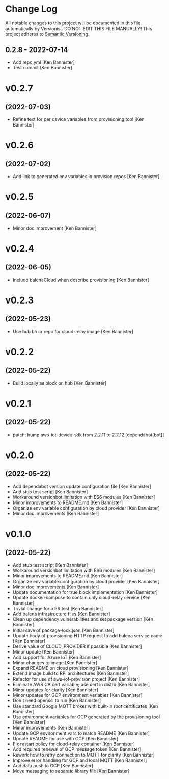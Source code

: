 # Change Log

All notable changes to this project will be documented in this file
automatically by Versionist. DO NOT EDIT THIS FILE MANUALLY!
This project adheres to [Semantic Versioning](http://semver.org/).

## 0.2.8 - 2022-07-14

* Add repo.yml [Ken Bannister]
* Test commit [Ken Bannister]

# v0.2.7
## (2022-07-03)

* Refine text for per device variables from provisioning tool [Ken Bannister]

# v0.2.6
## (2022-07-02)

* Add link to generated env variables in provision repos [Ken Bannister]

# v0.2.5
## (2022-06-07)

* Minor doc improvement [Ken Bannister]

# v0.2.4
## (2022-06-05)

* Include balenaCloud when describe provisioning [Ken Bannister]

# v0.2.3
## (2022-05-23)

* Use hub bh.cr repo for cloud-relay image [Ken Bannister]

# v0.2.2
## (2022-05-22)

* Build locally as block on hub [Ken Bannister]

# v0.2.1
## (2022-05-22)

* patch: bump aws-iot-device-sdk from 2.2.11 to 2.2.12 [dependabot[bot]]

# v0.2.0
## (2022-05-22)

* Add dependabot version update configuration file [Ken Bannister]
* Add stub test script [Ken Bannister]
* Workaround versionbot limitation with ES6 modules [Ken Bannister]
* Minor improvements to README.md [Ken Bannister]
* Organize env variable configuration by cloud provider [Ken Bannister]
* Minor doc improvements [Ken Bannister]

# v0.1.0
## (2022-05-22)

* Add stub test script [Ken Bannister]
* Workaround versionbot limitation with ES6 modules [Ken Bannister]
* Minor improvements to README.md [Ken Bannister]
* Organize env variable configuration by cloud provider [Ken Bannister]
* Minor doc improvements [Ken Bannister]
* Update documentation for true block implementation [Ken Bannister]
* Update docker-compose to contain only cloud-relay service [Ken Bannister]
* Trivial change for a PR test [Ken Bannister]
* Add balena infrastructure files [Ken Bannister]
* Clean up dependency vulnerabilities and set package version [Ken Bannister]
* Initial save of package-lock.json [Ken Bannister]
* Update body of provisioning HTTP request to add balena service name [Ken Bannister]
* Derive value of CLOUD_PROVIDER if possible [Ken Bannister]
* Minor update [Ken Bannister]
* Add support for Azure IoT [Ken Bannister]
* Minor changes to image [Ken Bannister]
* Expand README on cloud provisioning [Ken Bannister]
* Extend image build to RPi architectures [Ken Bannister]
* Refactor for use of aws-iot-provision project [Ken Bannister]
* Eliminate AWS CA cert variable; use cert in distro [Ken Bannister]
* Minor updates for clarity [Ken Bannister]
* Minor updates for GCP environment variables [Ken Bannister]
* Don't need openssl to run [Ken Bannister]
* Use standard Google MQTT broker with built-in root certificates [Ken Bannister]
* Use environment variables for GCP generated by the provisioning tool [Ken Bannister]
* Minor improvements [Ken Bannister]
* Update GCP environment vars to match README [Ken Bannister]
* Update README for use with GCP [Ken Bannister]
* Fix restart policy for cloud-relay container [Ken Bannister]
* Add required renewal of GCP message token [Ken Bannister]
* Rework how to retry connection to MQTT for clarity [Ken Bannister]
* Improve error handling for GCP and local MQTT [Ken Bannister]
* Add data push to GCP [Ken Bannister]
* Move messaging to separate library file [Ken Bannister]
